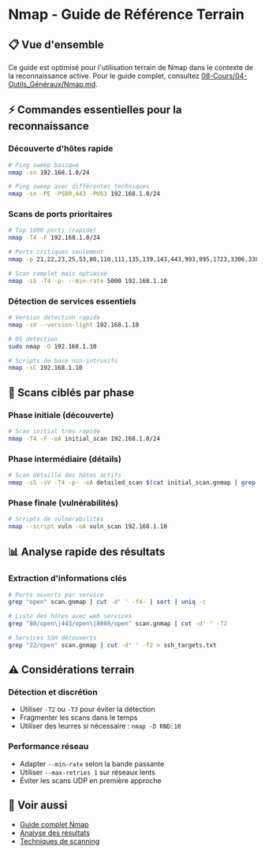 # Nmap - Guide de Référence Terrain

## 📋 Vue d'ensemble
Ce guide est optimisé pour l'utilisation terrain de Nmap dans le contexte de la reconnaissance active. Pour le guide complet, consultez [08-Cours/04-Outils_Généraux/Nmap.md](../../08-Cours/04-Outils_Généraux/Nmap.md).

## ⚡ Commandes essentielles pour la reconnaissance

### Découverte d'hôtes rapide
```bash
# Ping sweep basique
nmap -sn 192.168.1.0/24

# Ping sweep avec différentes techniques
nmap -sn -PE -PS80,443 -PU53 192.168.1.0/24
```

### Scans de ports prioritaires
```bash
# Top 1000 ports (rapide)
nmap -T4 -F 192.168.1.0/24

# Ports critiques seulement
nmap -p 21,22,23,25,53,80,110,111,135,139,143,443,993,995,1723,3306,3389,5432,5900,6379 192.168.1.0/24

# Scan complet mais optimisé
nmap -sS -T4 -p- --min-rate 5000 192.168.1.10
```

### Détection de services essentiels
```bash
# Version detection rapide
nmap -sV --version-light 192.168.1.10

# OS detection
sudo nmap -O 192.168.1.10

# Scripts de base non-intrusifs
nmap -sC 192.168.1.10
```

## 🎯 Scans ciblés par phase

### Phase initiale (découverte)
```bash
# Scan initial très rapide
nmap -T4 -F -oA initial_scan 192.168.1.0/24
```

### Phase intermédiaire (détails)
```bash
# Scan détaillé des hôtes actifs
nmap -sS -sV -T4 -p- -oA detailed_scan $(cat initial_scan.gnmap | grep Up | cut -d' ' -f2)
```

### Phase finale (vulnérabilités)
```bash
# Scripts de vulnérabilités
nmap --script vuln -oA vuln_scan 192.168.1.10
```

## 📊 Analyse rapide des résultats

### Extraction d'informations clés
```bash
# Ports ouverts par service
grep "open" scan.gnmap | cut -d' ' -f4- | sort | uniq -c

# Liste des hôtes avec web services
grep "80/open\|443/open\|8080/open" scan.gnmap | cut -d' ' -f2

# Services SSH découverts
grep "22/open" scan.gnmap | cut -d' ' -f2 > ssh_targets.txt
```

## ⚠️ Considérations terrain

### Détection et discrétion
- Utiliser `-T2` ou `-T3` pour éviter la détection
- Fragmenter les scans dans le temps
- Utiliser des leurres si nécessaire : `nmap -D RND:10`

### Performance réseau
- Adapter `--min-rate` selon la bande passante
- Utiliser `--max-retries 1` sur réseaux lents
- Éviter les scans UDP en première approche

## 🔗 Voir aussi
- [Guide complet Nmap](../../08-Cours/04-Outils_Généraux/Nmap.md)
- [Analyse des résultats](../Active/Port-Scanning/Analyse_Résultats.md)
- [Techniques de scanning](../Active/Port-Scanning/) 
